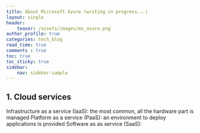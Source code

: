 ```yaml
---
title: About Microsoft Azure (writing in progress...)
layout: single
header:
    teaser: /assets/images/ms_azure.png
author_profile: true
categories: tech_blog
read_time: true
comments : true
toc: true
toc_sticky: true
sidebar:
    nav: sidebar-sample
---
```


## 1. Cloud services

Infrastructure as a service (IaaS): the most common, all the hardware part is managed
Platform as a service (PaaS): an environment to deploy applications is provided
Software as as service (SaaS):
